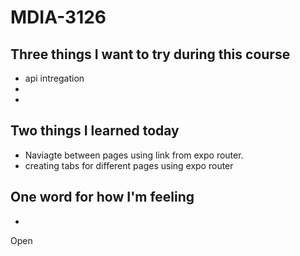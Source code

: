 # MDIA-3126

## Three things I want to try during this course 
- api intregation 
- 
- 

## Two things I learned today
- Naviagte between pages using link from expo router.
- creating tabs for different pages using expo router

## One word for how I'm feeling
- 

Open